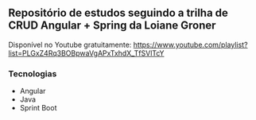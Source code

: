 ## Repositório de estudos seguindo a trilha de CRUD Angular + Spring da Loiane Groner


Disponível no Youtube gratuitamente: https://www.youtube.com/playlist?list=PLGxZ4Rq3BOBpwaVgAPxTxhdX_TfSVlTcY


### Tecnologias
- Angular
- Java
- Sprint Boot
